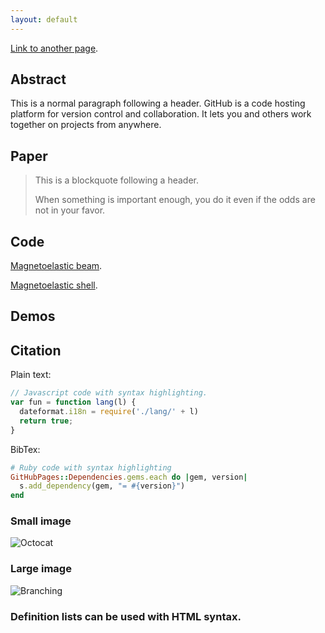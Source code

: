 ```yaml
---
layout: default
---
```

[Link to another page](./another-page.html).

## Abstract

This is a normal paragraph following a header. GitHub is a code hosting platform for version control and collaboration. It lets you and others work together on projects from anywhere.

## Paper

> This is a blockquote following a header.
>
> When something is important enough, you do it even if the odds are not in your favor.

## Code
[Magnetoelastic beam](https://github.com/zhuonanhao/mag_beam). 

[Magnetoelastic shell](https://github.com/zhuonanhao/mag_shell).

## Demos

## Citation

Plain text:
```js
// Javascript code with syntax highlighting.
var fun = function lang(l) {
  dateformat.i18n = require('./lang/' + l)
  return true;
}
```

BibTex:
```ruby
# Ruby code with syntax highlighting
GitHubPages::Dependencies.gems.each do |gem, version|
  s.add_dependency(gem, "= #{version}")
end
```



### Small image

![Octocat](https://github.githubassets.com/images/icons/emoji/octocat.png)

### Large image

![Branching](https://guides.github.com/activities/hello-world/branching.png)


### Definition lists can be used with HTML syntax.



